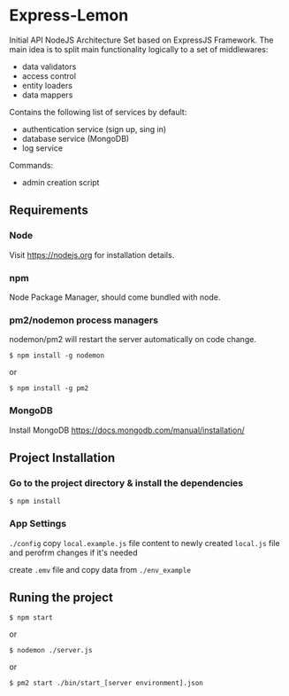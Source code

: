 # Express-Lemon #

Initial API NodeJS Architecture Set based on ExpressJS Framework. 
The main idea is to split main functionality logically to a set of middlewares:

- data validators
- access control
- entity loaders
- data mappers

Contains the following list of services by default:

- authentication service (sign up, sing in)
- database service (MongoDB)
- log service

Commands:

- admin creation script 

## Requirements

### Node

Visit https://nodejs.org for installation details.

### npm

Node Package Manager, should come bundled with node.


### pm2/nodemon process managers
nodemon/pm2 will restart the server automatically on code change.

`$ npm install -g nodemon`

or

`$ npm install -g pm2`


### MongoDB

Install MongoDB https://docs.mongodb.com/manual/installation/

## Project Installation

### Go to the project directory & install the dependencies

`$ npm install`

### App Settings

`./config` copy `local.example.js` file content to newly created `local.js` file and perofrm changes if it's needed 

create `.emv` file and copy data from `./env_example` 

## Runing the project

`$ npm start`

or

`$ nodemon ./server.js`

or

`$ pm2 start ./bin/start_[server environment].json`
